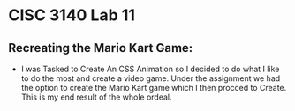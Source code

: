 # CISC 3140 Lab 11

## Recreating the Mario Kart Game:
 * I was Tasked to Create An CSS Animation so I decided to do what I like to do the most and create a video game. Under the assignment we had the option to create the Mario Kart game which I then procced to Create. This is my end result of the whole ordeal.  
